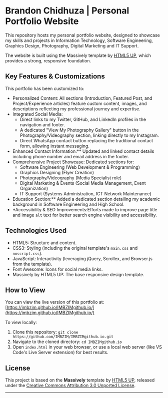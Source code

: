 # Brandon Chidhuza | Personal Portfolio Website

This repository hosts my personal portfolio website, designed to showcase my skills and projects in Information Technology, Software Engineering, Graphics Design, Photography, Digital Marketing and IT Support.

The website is built using the Massively template by [HTML5 UP](https://html5up.net/massively), which provides a strong, responsive foundation.

## Key Features & Customizations

This portfolio has been customized to:

* Personalized Content: All sections (Introduction, Featured Post, and Project/Experience articles) feature custom content, images, and descriptions reflecting my professional journey and expertise.
* Integrated Social Media:
    * Direct links to my Twitter, GitHub, and LinkedIn profiles in the navigation and footer.
    * A dedicated "View My Photography Gallery" button in the Photography/Videography section, linking directly to my Instagram.
    * Direct WhatsApp contact button replacing the traditional contact form, allowing instant messaging.
* Enhanced Contact Information:** Updated and linked contact details including phone number and email address in the footer.
* Comprehensive Project Showcase: Dedicated sections for:
    * Software Engineering (Web Development & Programming)
    * Graphics Designing (Flyer Creation)
    * Photography/Videography (Media Specialist role)
    * Digital Marketing & Events (Social Media Management, Event Organization)
    * IT Support (Systems Administration, ICT Network Maintenance)
* Education Section:** Added a dedicated section detailing my academic background in Software Engineering and High School.
* *Accessibility & SEO Improvements:Efforts made to improve page title and image `alt` text for better search engine visibility and accessibility.

## Technologies Used

* HTML5: Structure and content.
* CSS3: Styling (including the original template's `main.css` and `noscript.css`).
* JavaScript: Interactivity (leveraging jQuery, Scrollex, and Browser.js from the template).
* Font Awesome: Icons for social media links.
* Massively by HTML5 UP: The base responsive design template.

## How to View

You can view the live version of this portfolio at:
[https://imbzim.github.io/IMBZIMgithub.io/](https://imbzim.github.io/IMBZIMgithub.io/)

To view locally:
1.  Clone this repository: `git clone https://github.com/IMBZIM/IMBZIMgithub.io.git`
2.  Navigate to the cloned directory: `cd IMBZIMgithub.io`
3.  Open `index.html` in your web browser, or use a local web server (like VS Code's Live Server extension) for best results.

## License

This project is based on the **Massively** template by [HTML5 UP](https://html5up.net/), released under the [Creative Commons Attribution 3.0 Unported License](http://creativecommons.org/licenses/by/3.0/).

---